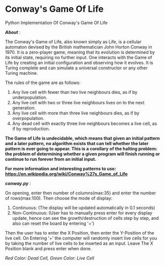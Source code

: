 # Conway's Game Of Life

Python Implementation Of Conway's Game Of Life

**_About_** :

The Conway's Game of Life, also known simply as Life, is a cellular automaton devised by the British mathematician John Horton Conway in 1970. It is a zero-player game, meaning that its evolution is determined by its initial state, requiring no further input. One interacts with the Game of Life by creating an initial configuration and observing how it evolves. It is Turing complete and can simulate a universal constructor or any other Turing machine.

The rules of the game are as follows:

1) Any live cell with fewer than two live neighbours dies, as if by underpopulation.
2) Any live cell with two or three live neighbours lives on to the next generation.
3) Any live cell with more than three live neighbours dies, as if by overpopulation.
4) Any dead cell with exactly three live neighbours becomes a live cell, as if by reproduction.

**The Game of Life is undecidable, which means that given an initial pattern and a later pattern, no algorithm exists that can tell whether the later pattern is ever going to appear. This is a corollary of the halting problem: the problem of determining whether a given program will finish running or continue to run forever from an initial input.**

**For more information and interesting patterns to use: https://en.wikipedia.org/wiki/Conway%27s_Game_of_Life**  

**_conway.py_** :


On opening, enter then number of columns(max:35) and enter the number of rows(max:100). Then choose the mode of display:
1) Continuous: (The display will be updated automatically in 0.1 seconds)
2) Non-Continuous: (User has to manually press enter for every display update, hence can see the growth/destruction of cells step by step, and also can reset the board by entering '+')

Then the user has to enter the X Position, then enter the Y-Position of the live cell. On Entering '+' the computer will randomly insert live cells for you by taking the number of live cells to be inserted as an input. Leave The X Position blank and press enter when done.

*Red Color: Dead Cell, Green Color: Live Cell*

	
